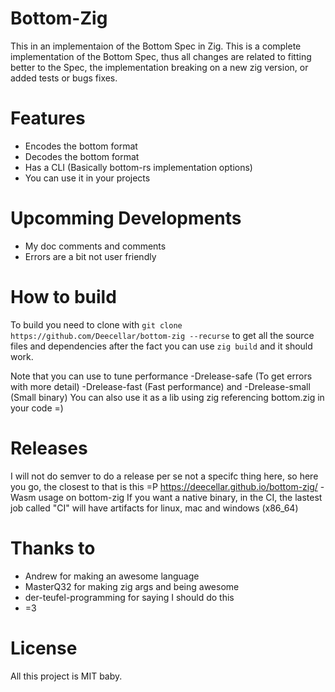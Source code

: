 # Bottom-Zig

This in an implementaion of the Bottom Spec in Zig.
This is a complete implementation of the Bottom Spec, thus all changes are related to fitting better to the Spec, the implementation breaking on a new zig version, or added tests or bugs fixes.
# Features

- Encodes the bottom format
- Decodes the bottom format
- Has a CLI (Basically bottom-rs implementation options)
- You can use it in your projects

# Upcomming Developments

- My doc comments and comments
- Errors are a bit not user friendly

# How to build

To build you need to clone with `git clone https://github.com/Deecellar/bottom-zig --recurse` to get all the source files and dependencies
after the fact you can use `zig build` and it should work.

Note that you can use to tune performance -Drelease-safe (To get errors with more detail) -Drelease-fast (Fast performance) and -Drelease-small (Small binary)
You can also use it as a lib using zig referencing bottom.zig in your code =) 

# Releases
I will not do semver to do a release per se not a specifc thing here, so here you go, the closest to that is this =P
https://deecellar.github.io/bottom-zig/ - Wasm usage on bottom-zig
If you want a native binary, in the CI, the lastest job called "CI" will have artifacts for linux, mac and windows (x86_64)
# Thanks to

- Andrew for making an awesome language
- MasterQ32 for making zig args and being awesome
- der-teufel-programming for saying I should do this
- =3

# License

All this project is MIT baby.
